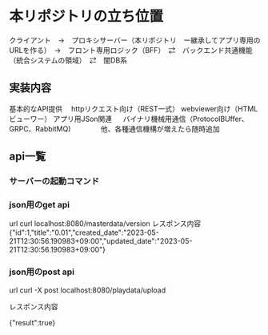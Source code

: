 # 本リポジトリの立ち位置

クライアント　→　プロキシサーバー（本リポジトリ　ー継承してアプリ専用のURLを作る）　→　フロント専用ロジック（BFF）　⇄　バックエンド共通機能（統合システムの領域）　⇄　闇DB系

## 実装内容

基本的なAPI提供
　httpリクエスト向け（REST一式）
      webviewer向け（HTMLビューワー）
      アプリ用JSon関連
　    バイナリ機械用通信（ProtocolBUffer、GRPC、RabbitMQ)
　　　　他、各種通信機構が増えたら随時追加


## api一覧

### サーバーの起動コマンド

### json用のget api

url
curl localhost:8080/masterdata/version
レスポンス内容
{"id":1,"title":"0.01","created_date":"2023-05-21T12:30:56.190983+09:00","updated_date":"2023-05-21T12:30:56.190983+09:00"}

### json用のpost api
url 
curl -X post localhost:8080/playdata/upload

レスポンス内容

{"result":true}

                      
